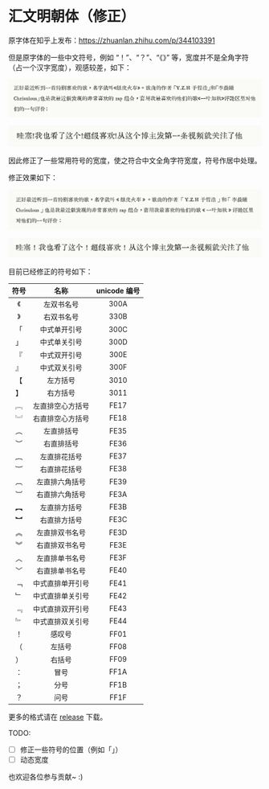 # 汇文明朝体（修正）

原字体在知乎上发布：https://zhuanlan.zhihu.com/p/344103391

但是原字体的一些中文符号，例如 “！”、“？”、“《》” 等，宽度并不是全角字符（占一个汉字宽度），观感较差，如下：

![](images/image.png)

![](images/image2.png)

因此修正了一些常用符号的宽度，使之符合中文全角字符宽度，符号作居中处理。

修正效果如下：

![](images/image3.png)

![](images/image4.png)

目前已经修正的符号如下：

| 符号 |       名称       | unicode 编号 |
| :--: | :--------------: | :----------: |
|  《  |    左双书名号    |     300A     |
|  》  |    右双书名号    |     330B     |
|  「  |   中式单开引号   |     300C     |
|  」  |   中式单关引号   |     300D     |
|  『  |   中式双开引号   |     300E     |
|  』  |   中式双关引号   |     300F     |
|  【  |     左方括号     |     3010     |
|  】  |     右方括号     |     3011     |
|  ︗  | 左直排空心方括号 |     FE17     |
|  ︘  | 右直排空心方括号 |     FE18     |
|  ︵  |    左直排括号    |     FE35     |
|  ︶  |    右直排括号    |     FE36     |
|  ︷  |   左直排花括号   |     FE37     |
|  ︸  |   右直排花括号   |     FE38     |
|  ︹  |  左直排六角括号  |     FE39     |
|  ︺  |  右直排六角括号  |     FE3A     |
|  ︻  |   左直排方括号   |     FE3B     |
|  ︼  |   右直排方括号   |     FE3C     |
|  ︽  |  左直排双书名号  |     FE3D     |
|  ︾  |  右直排双书名号  |     FE3E     |
|  ︿  |  左直排单书名号  |     FE3F     |
|  ﹀  |  右直排单书名号  |     FE40     |
|  ﹁  | 中式直排单开引号 |     FE41     |
|  ﹂  | 中式直排单关引号 |     FE42     |
|  ﹃  | 中式直排双开引号 |     FE43     |
|  ﹄  | 中式直排双关引号 |     FE44     |
|  ！  |      感叹号      |     FF01     |
|  （  |      左括号      |     FF08     |
|  ）  |      右括号      |     FF09     |
|  ：  |       冒号       |     FF1A     |
|  ；  |       分号       |     FF1B     |
|  ？  |       问号       |     FF1F     |

更多的格式请在 [release](https://github.com/bosswnx/huiwenmincho-improved/releases) 下载。

TODO:

- [ ] 修正一些符号的位置（例如「」）
- [ ] 动态宽度

也欢迎各位参与贡献~ :) 

